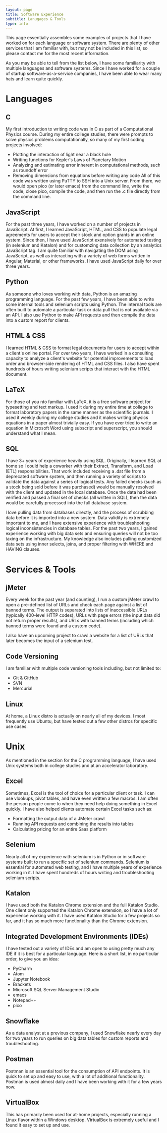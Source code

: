 ```yaml
---
layout: page
title: Software Experience
subtitle: Lanugages & Tools
type: info
---
```


This page essentially assembles some examples of projects that I have worked on for each language or software system. There are plenty of other services that I am familiar with, but may not be included in this list, so please contact me for the most recent information. 

As you may be able to tell from the list below, I have some familiarity with multiple languages and software systems. Since I have worked for a couple of startup software-as-a-service companies, I have been able to wear many hats and learn quite quickly. 

# Languages 

## C 
My first introduction to writing code was in C as part of a Computational Physics course. During my entire college studies, there were prompts to solve physics problems computationally, so many of my first coding projects involved: 
- Plotting the interaction of light near a black hole 
- Writing functions for Kepler's Laws of Planetary Motion 
- Analyzing and estimating error inherent in computational methods, such as roundoff error 
- Removing dimensions from equations before writing any code
All of this code was written using PuTTY to SSH into a Unix server. From there, we would open pico (or later emacs) from the command line, write the code, close pico, compile the code, and then run the .c file directly from the command line. 

## JavaScript 
For the past three years, I have worked on a number of projects in JavaScript. At first, I learned JavaScript, HTML, and CSS to populate legal agreements for users to accept their stock and option grants in an online system. Since then, I have used JavaScript exensively for automated testing (in selenium and Katalon) and for customzing data collection by an analytics JavaScript tag. I am quite familiar with navigating the DOM using JavaScript, as well as interacting with a variety of web forms written in Angular, Material, or other frameworks. I have used JavaScript daily for over three years. 

## Python
As someone who loves working with data, Python is an amazing programming language. For the past few years, I have been able to write some internal tools and selenium scripts using Python. The internal tools are often built to automate a particular task or data pull that is not available via an API. I also use Python to make API requests and then compile the data into a custom report for clients. 

## HTML & CSS 
I learned HTML & CSS to format legal documents for users to accept within a client's online portal. For over two years, I have worked in a consulting capacity to analyze a client's website for potential improvements to load order and browser-side rendering of HTML and CSS files. I also have spent hundreds of hours writing selenium scripts that interact with the HTML document. 

## LaTeX
For those of you nto familiar with LaTeX, it is a free software project for typesetting and text markup. I used it during my entire time at college to format laboratory papers in the same manner as the scientific journals. I used it weekly during my college studies and it makes writing physics equations in a paper almost trivially easy. If you have ever tried to write an equation in Microsoft Word using subscript and superscript, you should understand what I mean. 

## SQL
I have 3+ years of experience heavily using SQL. Originally, I learned SQL at home so I could help a coworker with their Extract, Transform, and Load (ETL) responsibilities. That work included receiving a .dat file from a deprecated software system, and then running a variety of scripts to validate the data against a series of logical tests. Any failed checks (such as a stock being sold before it was purchased) would be manually resolved with the client and updated in the local database. Once the data had been verified and passed a final set of checks (all written in SQL), then the data would be carefully processed into the full database system. 

I love pulling data from databases directly, and the process of scrubbing data before it is imported into a new system. Data validity is extremely important to me, and I have extensive experience with troubleshooting logical inconsistencies in database tables. For the past two years, I gained experience working with big data sets and ensuring queries will not be too taxing on the infrastructure. My knowledge also includes pulling customized data sets using inner selects, joins, and proper filtering with WHERE and HAVING clauses. 

# Services & Tools

## jMeter
Every week for the past year (and counting), I run a custom jMeter crawl to open a pre-defined list of URLs and check each page against a list of banned terms. The output is separated into lists of inaccessible URLs (typically 400-level HTTP codes), URLs with page errors (the input data did not return proper results), and URLs with banned terms (including which banned terms were found and a custom code). 

I also have an upcoming project to crawl a website for a list of URLs that later becomes the input of a selenium test. 

## Code Versioning
I am familiar with multiple code versioning tools including, but not limited to: 
- Git & GitHub
- SVN
- Mercurial

## Linux
At home, a Linux distro is actually on nearly all of my devices. I most frequently use Ubuntu, but have tested out a few other distros for specific use cases. 

# Unix
As mentioned in the section for the C programming language, I have used Unix systems both in college studies and at an accelerator laboratory. 

## Excel
Sometimes, Excel is the tool of choice for a particular client or task. I can use vlookups, pivot tables, and have even written a few macros. I am often the person people come to when they need help doing something in Excel quickly. I have also helped clients automate certain Excel tasks such as: 
* Formatting the output data of a JMeter crawl 
* Running API requests and combining the results into tables 
* Calculating pricing for an entire Saas platform

## Selenium
Nearly all of my experience with selenium is in Python or in software systems built to run a specific set of selenium commands. Selenium is essential for automated web testing, and I have multiple years of experience working in it. I have spent hundreds of hours writing and troubleshooting selenium scripts. 

## Katalon
I have used both the Katalon Chrome extension and the full Katalon Studio. One client only supported the Katalon Chrome extension, so I have a lot of experience working with it. I have used Katalon Studio for a few projects so far, and it has so much more functionality than the Chrome extension. 

## Integrated Development Environments (IDEs)
I have tested out a variety of IDEs and am open to using pretty much any IDE if it is best for a particular language. Here is a short list, in no particular order, to give you an idea:
- PyCharm
- Atom
- Jupyter Notebook
- Brackets
- Microsoft SQL Server Management Studio
- emacs
- Notepad++
- pico 

## Snowflake
As a data analyst at a previous company, I used Snowflake nearly every day for two years to run queries on big data tables for custom reports and troubleshooting. 

## Postman
Postman is an essential tool for the consumption of API endpoints. It is quick to set up and easy to use, with a lot of additional functionality. Postman is used almost daily and I have been working with it for a few years now. 

## VirtualBox
This has primarily been used for at-home projects, especially running a Linux flavor within a Windows desktop. VirtualBox is extremely useful and I found it easy to set up and use.
